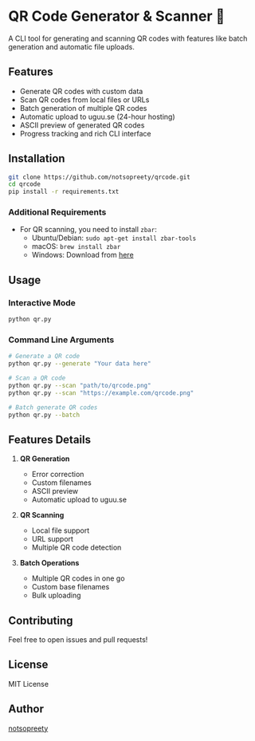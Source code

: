 # QR Code Generator & Scanner 🔲

A CLI tool for generating and scanning QR codes with features like batch generation and automatic file uploads.

## Features

- Generate QR codes with custom data
- Scan QR codes from local files or URLs
- Batch generation of multiple QR codes
- Automatic upload to uguu.se (24-hour hosting)
- ASCII preview of generated QR codes
- Progress tracking and rich CLI interface

## Installation

```bash
git clone https://github.com/notsopreety/qrcode.git
cd qrcode
pip install -r requirements.txt
```

### Additional Requirements
- For QR scanning, you need to install `zbar`:
  - Ubuntu/Debian: `sudo apt-get install zbar-tools`
  - macOS: `brew install zbar`
  - Windows: Download from [here](http://zbar.sourceforge.net/)

## Usage

### Interactive Mode
```bash
python qr.py
```

### Command Line Arguments
```bash
# Generate a QR code
python qr.py --generate "Your data here"

# Scan a QR code
python qr.py --scan "path/to/qrcode.png"
python qr.py --scan "https://example.com/qrcode.png"

# Batch generate QR codes
python qr.py --batch
```

## Features Details

1. **QR Generation**
   - Error correction
   - Custom filenames
   - ASCII preview
   - Automatic upload to uguu.se

2. **QR Scanning**
   - Local file support
   - URL support
   - Multiple QR code detection

3. **Batch Operations**
   - Multiple QR codes in one go
   - Custom base filenames
   - Bulk uploading

## Contributing

Feel free to open issues and pull requests!

## License

MIT License

## Author

[notsopreety](https://github.com/notsopreety)
